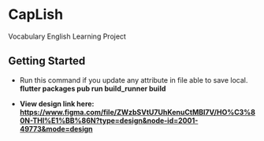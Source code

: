 # CapLish

Vocabulary English Learning Project

## Getting Started

- Run this command if you update any attribute in file able to save local.</br>
<strong>flutter packages pub run build_runner build<strong/></br>

- View design link here: https://www.figma.com/file/ZWzbSVtU7UhKenuCtMBl7V/HO%C3%80N-THI%E1%BB%86N?type=design&node-id=2001-49773&mode=design</br>


